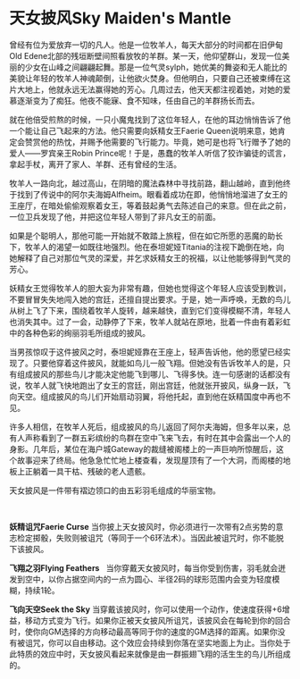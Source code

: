 # 天女披风Sky Maiden's Mantle

曾经有位为爱放弃一切的凡人。他是一位牧羊人，每天大部分的时间都在旧伊甸Old
Edene北部的残垣断壁间照看放牧的羊群。某一天，他仰望群山，发现一位美丽的少女在山峰之间翩翩起舞。那是一位气灵sylph，她优美的舞姿和无人能比的美貌让年轻的牧羊人神魂颠倒，让他欲火焚身。但他明白，只要自己还被束缚在这片大地上，他就永远无法赢得她的芳心。几周过去，他天天都注视着她，对她的爱慕逐渐变为了痴狂。他夜不能寐、食不知味，任由自己的羊群扬长而去。

就在他倍受煎熬的时候，一只小魔鬼找到了这位年轻人，在他的耳边悄悄告诉了他一个能让自己飞起来的方法。他只需要向妖精女王Faerie
Queen说明来意，她肯定会赞赏他的热忱，并赐予他需要的飞行能力。毕竟，她可是也将飞行赠予了她的爱人——罗宾亲王Robin
Prince呢！于是，愚蠢的牧羊人听信了狡诈骗徒的谎言，拿起手杖，离开了家人、羊群、还有曾经的生活。

牧羊人一路向北，越过高山，在阴暗的魔法森林中寻找前路，翻山越岭，直到他终于找到了传说中的阿尔夫海姆Alfheim。眼看着成功在即，他悄悄地溜进了女王的王座厅，在暗处偷偷观察着女王，等着鼓起勇气去陈述自己的来意。但在此之前，一位卫兵发现了他，并把这位年轻人带到了非凡女王的前面。

如果是个聪明人，那他可能一开始就不敢踏上旅程，但在如它所愿的恶魔的助长下，牧羊人的渴望一如既往地强烈。他在泰坦妮娅Titania的注视下跪倒在地，向她解释了自己对那位气灵的深爱，并乞求妖精女王的祝福，以让他能够得到气灵的芳心。

妖精女王觉得牧羊人的胆大妄为非常有趣，但她也觉得这个年轻人应该受到教训，不要冒冒失失地闯入她的宫廷，还擅自提出要求。于是，她一声呼唤，无数的鸟儿从树上飞了下来，围绕着牧羊人旋转，越来越快，直到它们变得模糊不清，年轻人也消失其中。过了一会，动静停了下来，牧羊人就站在原地，批着一件由有着彩虹中的各种色彩的绚丽羽毛所组成的披风。

当男孩惊叹于这件披风之时，泰坦妮娅靠在王座上，轻声告诉他，他的愿望已经实现了。只要他穿着这件披风，就能如鸟儿一般飞翔。但她没有告诉牧羊人的是，只有组成披风的那些鸟儿才能决定他能飞到哪儿、飞得多快。连一句感谢的话都没有说，牧羊人就飞快地跑出了女王的宫廷，刚出宫廷，他就张开披风，纵身一跃，飞向天空。组成披风的鸟儿们开始扇动羽翼，将他托起，直到他在妖精国度中再也不见。

许多人相信，在牧羊人死后，组成披风的鸟儿返回了阿尔夫海姆，但多年以来，总有人声称看到了一群五彩缤纷的鸟群在空中飞来飞去，有时在其中会露出一个人的身影。几年后，某位在海户城Gateway的裁缝被阁楼上的一声巨响所惊醒后，这个故事迎来了终局。他急急忙忙地上楼查看，发现屋顶有了一个大洞，而阁楼的地板上正躺着一具干枯、残破的老人遗骸。

天女披风是一件带有褶边领口的由五彩羽毛组成的华丽宝物。

 

**妖精诅咒Faerie Curse**
当你披上天女披风时，你必须进行一次带有2点劣势的意志检定掷骰，失败则被诅咒（等同于一个6环法术）。当因此被诅咒时，你不能脱下该披风。

**飞翔之羽Flying Feathers**  
当你穿戴天女披风时，每当你受到伤害，羽毛就会迸发到空中，以你占据空间内的一点为圆心、半径2码的球形范围内会变为轻度模糊，持续1轮。

**飞向天空Seek the Sky**
当穿戴该披风时，你可以使用一个动作，使速度获得+6增益，移动方式变为飞行。如果你正被天女披风所诅咒，该披风会在每轮到你的回合时，使你向GM选择的方向移动最高等同于你的速度的GM选择的距离。如果你没有被诅咒，你可以自由移动。这个效应会持续到你落在坚实地面上为止。当你处于此特质的效应中时，天女披风看起来就像是由一群振翅飞翔的活生生的鸟儿所组成的。
